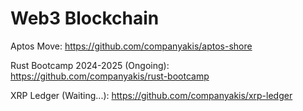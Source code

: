 # Web3 Blockchain

Aptos Move:
https://github.com/companyakis/aptos-shore

Rust Bootcamp 2024-2025 (Ongoing):
https://github.com/companyakis/rust-bootcamp

XRP Ledger (Waiting...):
https://github.com/companyakis/xrp-ledger
